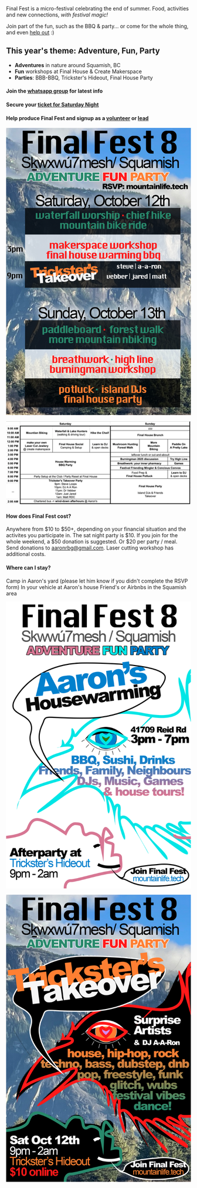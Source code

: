 

Final Fest is a micro-festival celebrating the end of summer. 
Food, activities and new connections, *with festival magic!*

Join part of the fun, such as the BBQ & party... or come for the whole thing, and even [help out](https://docs.google.com/spreadsheets/d/1msK-zJvOqQfueVdaDLH3dN3UIqKwXs7-deO9uGzwL00/edit?usp=sharing) :)

## This year's theme: Adventure, Fun, Party
- **Adventures** in nature around Squamish, BC
- **Fun** workshops at Final House & Create Makerspace
- **Parties**: BBB-BBQ, Trickster's Hideout, Final House Party

#### Join the [whatsapp group](https://chat.whatsapp.com/BtDbqS3gHFF4aWkHU26k6R) for latest info

#### Secure your [ticket for Saturday Night](https://www.eventbrite.ca/e/final-fest-8-tickets-1021771886217)

#### Help produce Final Fest and signup as a [volunteer](https://docs.google.com/spreadsheets/d/1msK-zJvOqQfueVdaDLH3dN3UIqKwXs7-deO9uGzwL00/edit?gid=978049721#gid=978049721) or [lead](https://docs.google.com/spreadsheets/d/1msK-zJvOqQfueVdaDLH3dN3UIqKwXs7-deO9uGzwL00/edit?gid=1238383211#gid=1238383211)

![alt text](/ff8program2.png)

![alt text](/ff8sched.png)

#### How does Final Fest cost?
Anywhere from $10 to $50+, depending on your financial situation and the activites you participate in.
The sat night party is $10.
If you join for the whole weekend, a $50 donation is suggested. Or $20 per party / meal. Send donations to aaronrbg@gmail.com.
Laser cutting workshop has additional costs. 

#### Where can I stay?
Camp in Aaron's yard (please let him know if you didn't complete the RSVP form)
In your vehicle at Aaron's house
Friend's or Airbnbs in the Squamish area

![alt text](/ff8BBQ.png)

![alt text](/ff8poster.png)
